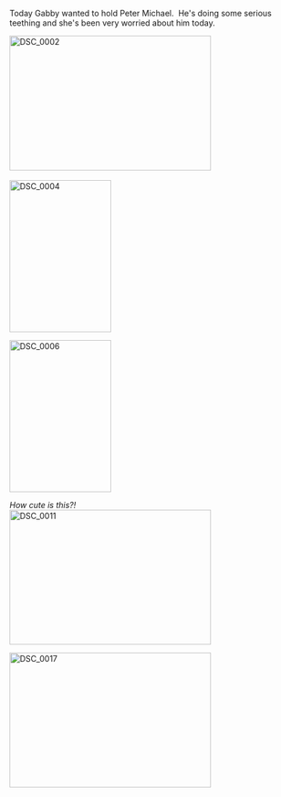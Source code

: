 <p>Today Gabby wanted to hold Peter Michael.&#160; He's doing some serious teething and she's been very worried about him today.&#160; </p>  <p><a href="/thepaladinos/assets/images/2009-09-25-DSC_0002.jpg" target="_blank"><img style="border-right-width: 0px; border-top-width: 0px; border-bottom-width: 0px; border-left-width: 0px" border="0" alt="DSC_0002" src="/thepaladinos/assets/images/2009-09-25-DSC_0002_thumb.jpg" width="353" height="236" /></a>&#160; </p>  <p><a href="/thepaladinos/assets/images/2009-09-25-DSC_0004.jpg" target="_blank"><img style="border-right-width: 0px; border-top-width: 0px; border-bottom-width: 0px; border-left-width: 0px" border="0" alt="DSC_0004" src="/thepaladinos/assets/images/2009-09-25-DSC_0004_thumb.jpg" width="178" height="266" /></a> </p>  <p><a href="/thepaladinos/assets/images/2009-09-25-DSC_0006.jpg" target="_blank"><img style="border-right-width: 0px; border-top-width: 0px; border-bottom-width: 0px; border-left-width: 0px" border="0" alt="DSC_0006" src="/thepaladinos/assets/images/2009-09-25-DSC_0006_thumb.jpg" width="178" height="266" /></a> </p>  <p><em>How cute is this?!</em>     <br /><a href="/thepaladinos/assets/images/2009-09-25-DSC_0011.jpg" target="_blank"><img style="border-right-width: 0px; border-top-width: 0px; border-bottom-width: 0px; border-left-width: 0px" border="0" alt="DSC_0011" src="/thepaladinos/assets/images/2009-09-25-DSC_0011_thumb.jpg" width="353" height="236" /></a> </p>  <p><a href="/thepaladinos/assets/images/2009-09-25-DSC_0017.jpg" target="_blank"><img style="border-right-width: 0px; border-top-width: 0px; border-bottom-width: 0px; border-left-width: 0px" border="0" alt="DSC_0017" src="/thepaladinos/assets/images/2009-09-25-DSC_0017_thumb.jpg" width="353" height="236" /></a> </p>